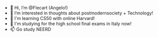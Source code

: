 - 👋 Hi, I’m @Flecart (Angelo!)
- 👀 I’m interested in thoughts about postmodernsociety + Technology!
- 🌱 I'm learning CS50 with online Harvard!
- 💞️ I'm studying for the high school final exams in Italy now!
- 📫 Go study NEERD


